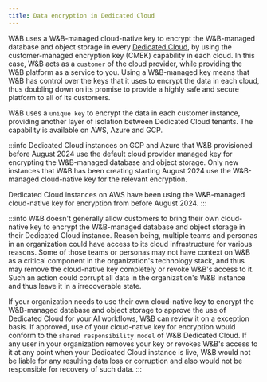 ```yaml
---
title: Data encryption in Dedicated Cloud
---
```


W&B uses a W&B-managed cloud-native key to encrypt the W&B-managed database and object storage in every [Dedicated Cloud](../hosting-options/dedicated_cloud.md), by using the customer-managed encryption key (CMEK) capability in each cloud. In this case, W&B acts as a `customer` of the cloud provider, while providing the W&B platform as a service to you. Using a W&B-managed key means that W&B has control over the keys that it uses to encrypt the data in each cloud, thus doubling down on its promise to provide a highly safe and secure platform to all of its customers.

W&B uses a `unique key` to encrypt the data in each customer instance, providing another layer of isolation between Dedicated Cloud tenants. The capability is available on AWS, Azure and GCP.

:::info
Dedicated Cloud instances on GCP and Azure that W&B provisioned before August 2024 use the default cloud provider managed key for encrypting the W&B-managed database and object storage. Only new instances that W&B has been creating starting August 2024 use the W&B-managed cloud-native key for the relevant encryption.

Dedicated Cloud instances on AWS have been using the W&B-managed cloud-native key for encryption from before August 2024.
:::

:::info
W&B doesn't generally allow customers to bring their own cloud-native key to encrypt the W&B-managed database and object storage in their Dedicated Cloud instance. Reason being, multiple teams and personas in an organization could have access to its cloud infrastructure for various reasons. Some of those teams or personas may not have context on W&B as a critical component in the organization's technology stack, and thus may remove the cloud-native key completely or revoke W&B's access to it. Such an action could corrupt all data in the organization's W&B instance and thus leave it in a irrecoverable state.

If your organization needs to use their own cloud-native key to encrypt the W&B-managed database and object storage to approve the use of Dedicated Cloud for your AI workflows, W&B can review it on a exception basis. If approved, use of your cloud-native key for encryption would conform to the `shared responsibility model` of W&B Dedicated Cloud. If any user in your organization removes your key or revokes W&B's access to it at any point when your Dedicated Cloud instance is live, W&B would not be liable for any resulting data loss or corruption and also would not be responsible for recovery of such data.
:::